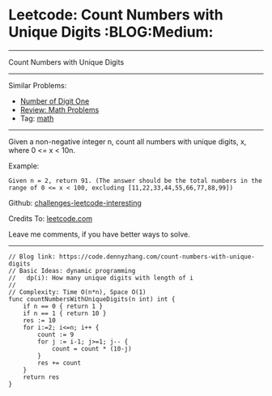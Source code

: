 # Leetcode: Count Numbers with Unique Digits     :BLOG:Medium:


---

Count Numbers with Unique Digits  

---

Similar Problems:  
-   [Number of Digit One](https://code.dennyzhang.com/number-of-digit-one)
-   [Review: Math Problems](https://code.dennyzhang.com/review-math)
-   Tag: [math](https://code.dennyzhang.com/tag/math)

---

Given a non-negative integer n, count all numbers with unique digits, x, where 0 <= x < 10n.  

Example:  

    Given n = 2, return 91. (The answer should be the total numbers in the range of 0 <= x < 100, excluding [11,22,33,44,55,66,77,88,99])

Github: [challenges-leetcode-interesting](https://github.com/DennyZhang/challenges-leetcode-interesting/tree/master/count-numbers-with-unique-digits)  

Credits To: [leetcode.com](https://leetcode.com/problems/count-numbers-with-unique-digits/description/)  

Leave me comments, if you have better ways to solve.  

---

    // Blog link: https://code.dennyzhang.com/count-numbers-with-unique-digits
    // Basic Ideas: dynamic programming
    //   dp(i): How many unique digits with length of i
    //
    // Complexity: Time O(n*n), Space O(1)
    func countNumbersWithUniqueDigits(n int) int {
        if n == 0 { return 1 }
        if n == 1 { return 10 }
        res := 10
        for i:=2; i<=n; i++ {
            count := 9
            for j := i-1; j>=1; j-- {
                count = count * (10-j)
            }
            res += count
        }
        return res
    }